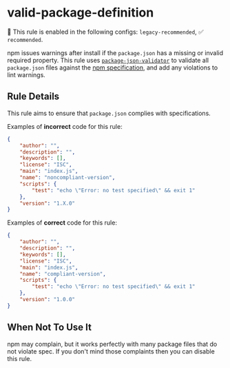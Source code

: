 # valid-package-definition

💼 This rule is enabled in the following configs: `legacy-recommended`, ✅ `recommended`.

<!-- end auto-generated rule header -->

npm issues warnings after install if the `package.json` has a missing or invalid required property.
This rule uses [`package-json-validator`][pjv] to validate all `package.json` files against the [npm specification][npm-spec], and add any violations to lint warnings.

## Rule Details

This rule aims to ensure that `package.json` complies with specifications.

Examples of **incorrect** code for this rule:

```json
{
	"author": "",
	"description": "",
	"keywords": [],
	"license": "ISC",
	"main": "index.js",
	"name": "noncompliant-version",
	"scripts": {
		"test": "echo \"Error: no test specified\" && exit 1"
	},
	"version": "1.X.0"
}
```

Examples of **correct** code for this rule:

```json
{
	"author": "",
	"description": "",
	"keywords": [],
	"license": "ISC",
	"main": "index.js",
	"name": "compliant-version",
	"scripts": {
		"test": "echo \"Error: no test specified\" && exit 1"
	},
	"version": "1.0.0"
}
```

## When Not To Use It

npm may complain, but it works perfectly with many package files that do not violate spec.
If you don't mind those complaints then you can disable this rule.

[pjv]: https://github.com/gorillamania/package.json-validator
[npm-spec]: https://docs.npmjs.com/files/package.json

